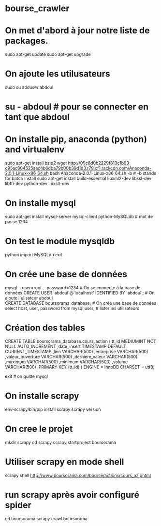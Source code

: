 # bourse_crawler
# On met d'abord à jour notre liste de packages.
sudo apt-get update
sudo apt-get upgrade

# On ajoute les utilusateurs
sudo su
adduser abdoul
# su - abdoul # pour se connecter en tant que abdoul

# On installe pip, anaconda (python) and virtualenv 
sudo apt-get install bzip2
wget http://09c8d0b2229f813c1b93-c95ac804525aac4b6dba79b00b39d1d3.r79.cf1.rackcdn.com/Anaconda-2.0.1-Linux-x86_64.sh
bash Anaconda-2.0.1-Linux-x86_64.sh -b # -b stands for batch install
sudo apt-get install build-essential libxml2-dev libssl-dev libffi-dev python-dev libxslt-dev

# On installe mysql 
sudo apt-get install mysql-server mysql-client python-MySQLdb # mot de passe 1234

# On test le module mysqldb
python
import MySQLdb
exit

# On crée une base de données 
mysql --user=root --password=1234  # On se connecte à la base de données
CREATE USER 'abdoul'@'localhost' IDENTIFIED BY 'abdoul'; # On ajoute l'ulisateur abdoul  
CREATE DATABASE boursorama_database; # On crée une base de données
select host, user, password from mysql.user; # lister les utilisateurs

# Création des tables
CREATE TABLE boursorama_database.cours_action (
	tt_id MEDIUMINT NOT NULL AUTO_INCREMENT
	,date_insert TIMESTAMP DEFAULT CURRENT_TIMESTAMP
	,lien VARCHAR(500)
    ,entreprise VARCHAR(500)
    ,valeur_ouverture VARCHAR(500)
    ,derniere_valeur VARCHAR(500)
    ,maximum VARCHAR(500)
    ,minimum VARCHAR(500)
    ,volume VARCHAR(500)
    ,PRIMARY KEY (tt_id)
) ENGINE = InnoDB CHARSET = utf8;

exit # on quitte mysql

# On installe scrapy
env-scrapy/bin/pip install scrapy
scrapy version

# On cree le projet
mkdir scrapy
cd scrapy
scrapy startproject boursorama

# Utiliser scrapy en mode shell
scrapy shell http://www.boursorama.com/bourse/actions/cours_az.phtml


# run scrapy après avoir configuré spider
cd boursorama
scrapy crawl boursorama



	
